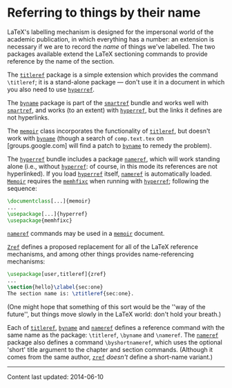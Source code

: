 # Referring to things by their name

LaTeX's labelling mechanism is designed for the impersonal world of
the academic publication, in which everything has a number: an
extension is necessary if we are to record the _name_ of things
we've labelled.  The two packages available extend the LaTeX
sectioning commands to provide reference by the name of the section.

The [`titleref`](http://ctan.org/pkg/titleref) package is a simple extension which provides
the command `\titleref`; it is a stand-alone package&nbsp;&mdash; don't use it
in a document in which you also need to use [`hyperref`](http://ctan.org/pkg/hyperref).

The [`byname`](http://ctan.org/pkg/byname) package is part of the [`smartref`](http://ctan.org/pkg/smartref) bundle
and works well with [`smartref`](http://ctan.org/pkg/smartref), and works (to an extent) with
[`hyperref`](http://ctan.org/pkg/hyperref), but the links it defines are not hyperlinks.

The [`memoir`](http://ctan.org/pkg/memoir) class incorporates the functionality of
[`titleref`](http://ctan.org/pkg/titleref), but doesn't work with [`byname`](http://ctan.org/pkg/byname) (though a
search of `comp.text.tex` on [groups.google.com] will
find a patch to [`byname`](http://ctan.org/pkg/byname) to remedy the problem).

The [`hyperref`](http://ctan.org/pkg/hyperref) bundle includes a package [`nameref`](http://ctan.org/pkg/nameref),
which will work standing alone (i.e., without [`hyperref`](http://ctan.org/pkg/hyperref): of
course, in this mode its references are not hyperlinked).  If you load
[`hyperref`](http://ctan.org/pkg/hyperref) itself, [`nameref`](http://ctan.org/pkg/nameref) is automatically loaded.
[`Memoir`](http://ctan.org/pkg/Memoir) requires the [`memhfixc`](http://ctan.org/pkg/memhfixc) when running with
[`hyperref`](http://ctan.org/pkg/hyperref); following the sequence:
```latex
\documentclass[...]{memoir}
...
\usepackage[...]{hyperref}
\usepackage{memhfixc}
```
[`nameref`](http://ctan.org/pkg/nameref) commands may be used in a [`memoir`](http://ctan.org/pkg/memoir) document.

[`Zref`](http://ctan.org/pkg/Zref) defines a proposed replacement for all of the LaTeX
reference mechanisms, and among other things provides
name-referencing mechanisms:
```latex
\usepackage[user,titleref]{zref}
...
\section{hello}\zlabel{sec:one}
The section name is: \ztitleref{sec:one}.
```
(One might hope that something of this sort would be the ''way of the
future'', but things move slowly in the LaTeX world: don't hold
your breath.) 

Each of [`titleref`](http://ctan.org/pkg/titleref), [`byname`](http://ctan.org/pkg/byname) and [`nameref`](http://ctan.org/pkg/nameref)
defines a reference command with the same name as the package:
`\titleref`, `\byname` and `\nameref`. The [`nameref`](http://ctan.org/pkg/nameref)
package also defines a command `\byshortnameref`, which uses the
optional 'short' title argument to the chapter and section commands.
(Although it comes from the same author, [`zref`](http://ctan.org/pkg/zref) _doesn't_
define a short-name variant.)


----

Content last updated: 2014-06-10
